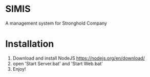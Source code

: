 # SIMIS
 A management system for Stronghold Company

# Installation
1. Download and install NodeJS https://nodejs.org/en/download/
2. open 'Start Server.bat' and 'Start Web.bat'
3. Enjoy!
